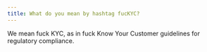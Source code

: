 ```yaml
---
title: What do you mean by hashtag fucKYC?
---
```


We mean fuck KYC, as in fuck Know Your Customer guidelines for regulatory compliance.

